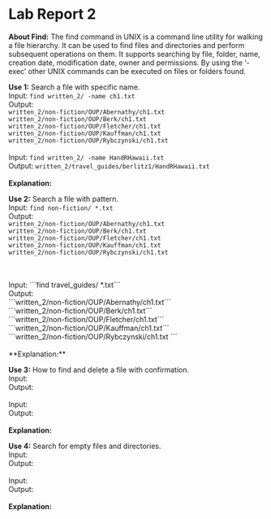 # Lab Report 2

**About Find:** The find command in UNIX is a command line utility for walking a file hierarchy. It can be used to find files and directories and perform subsequent operations on them. It supports searching by file, folder, name, creation date, modification date, owner and permissions. By using the ‘-exec’ other UNIX commands can be executed on files or folders found. 

**Use 1:** Search a file with specific name.
<br>
Input: ```find written_2/ -name ch1.txt```
<br>
Output: 
<br>```written_2/non-fiction/OUP/Abernathy/ch1.txt```
<br>```written_2/non-fiction/OUP/Berk/ch1.txt```
<br>```written_2/non-fiction/OUP/Fletcher/ch1.txt```
<br>```written_2/non-fiction/OUP/Kauffman/ch1.txt```
<br>```written_2/non-fiction/OUP/Rybczynski/ch1.txt ```
<br>
<br>
Input: ```find written_2/ -name HandRHawaii.txt ```
<br>
Output: ```written_2/travel_guides/berlitz1/HandRHawaii.txt```
<br>
<br>**Explanation:**

**Use 2:** Search a file with pattern.
<br>
Input: ```find non-fiction/ *.txt```
<br>
Output:
<br>```written_2/non-fiction/OUP/Abernathy/ch1.txt```
<br>```written_2/non-fiction/OUP/Berk/ch1.txt```
<br>```written_2/non-fiction/OUP/Fletcher/ch1.txt```
<br>```written_2/non-fiction/OUP/Kauffman/ch1.txt```
<br>```written_2/non-fiction/OUP/Rybczynski/ch1.txt```

<br>
<br>
Input: ```find travel_guides/ *.txt```
<br>
Output:
<br>```written_2/non-fiction/OUP/Abernathy/ch1.txt```
<br>```written_2/non-fiction/OUP/Berk/ch1.txt```
<br>```written_2/non-fiction/OUP/Fletcher/ch1.txt```
<br>```written_2/non-fiction/OUP/Kauffman/ch1.txt```
<br>```written_2/non-fiction/OUP/Rybczynski/ch1.txt ```
<br>
<br>**Explanation:**

**Use 3:** How to find and delete a file with confirmation.
<br>
Input: ``` ```
<br>
Output: ``` ```
<br>
<br>
Input: ``` ```
<br>
Output: ``` ```
<br>
<br>**Explanation:**

**Use 4:** Search for empty files and directories.
<br>
Input: ``` ```
<br>
Output: ``` ```
<br>
<br>
Input: ``` ```
<br>
Output: ``` ```
<br>
<br>**Explanation:**
